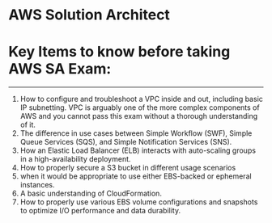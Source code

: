 # AWS Solution Architect
# Key Items to know before taking AWS SA Exam:
---------------------------------------------------------
1. How to configure and troubleshoot a VPC inside and out, including basic IP subnetting. 
   VPC is arguably one of the more complex components of AWS and you cannot pass this exam without a thorough understanding of it.
2. The difference in use cases between Simple Workflow (SWF), Simple Queue Services (SQS), and Simple Notification Services (SNS).
3. How an Elastic Load Balancer (ELB) interacts with auto-scaling groups in a high-availability deployment.
4. How to properly secure a S3 bucket in different usage scenarios
5. when it would be appropriate to use either EBS-backed or ephemeral instances.
6. A basic understanding of CloudFormation.
7. How to properly use various EBS volume configurations and snapshots to optimize I/O performance and data durability.
